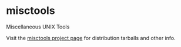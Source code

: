 # misctools
Miscellaneous UNIX Tools

Visit the [misctools project page](https://hyperrealm.github.io/misctools/)
for distribution tarballs and other info.
